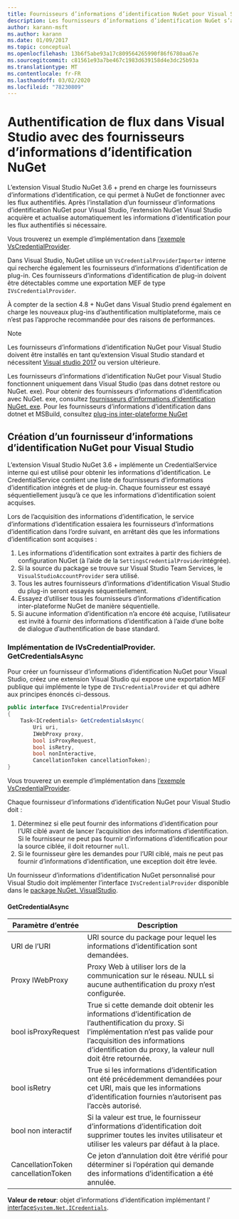 ```yaml
---
title: Fournisseurs d’informations d’identification NuGet pour Visual Studio
description: Les fournisseurs d’informations d’identification NuGet s’authentifient avec des flux en implémentant l’interface IVsCredentialProvider dans une extension Visual Studio.
author: karann-msft
ms.author: karann
ms.date: 01/09/2017
ms.topic: conceptual
ms.openlocfilehash: 13b6f5abe93a17c809564265990f86f6780aa67e
ms.sourcegitcommit: c81561e93a7be467c1983d639158d4e3dc25b93a
ms.translationtype: MT
ms.contentlocale: fr-FR
ms.lasthandoff: 03/02/2020
ms.locfileid: "78230809"
---
```

# <a name="authenticating-feeds-in-visual-studio-with-nuget-credential-providers"></a>Authentification de flux dans Visual Studio avec des fournisseurs d’informations d’identification NuGet

L’extension Visual Studio NuGet 3.6 + prend en charge les fournisseurs d’informations d’identification, ce qui permet à NuGet de fonctionner avec les flux authentifiés.
Après l’installation d’un fournisseur d’informations d’identification NuGet pour Visual Studio, l’extension NuGet Visual Studio acquière et actualise automatiquement les informations d’identification pour les flux authentifiés si nécessaire.

Vous trouverez un exemple d’implémentation dans [l’exemple VsCredentialProvider](https://github.com/NuGet/Samples/tree/master/VsCredentialProvider).

Dans Visual Studio, NuGet utilise un `VsCredentialProviderImporter` interne qui recherche également les fournisseurs d’informations d’identification de plug-in. Ces fournisseurs d’informations d’identification de plug-in doivent être détectables comme une exportation MEF de type `IVsCredentialProvider`.

À compter de la section 4.8 + NuGet dans Visual Studio prend également en charge les nouveaux plug-ins d’authentification multiplateforme, mais ce n’est pas l’approche recommandée pour des raisons de performances.

> [!Note]
> Les fournisseurs d’informations d’identification NuGet pour Visual Studio doivent être installés en tant qu’extension Visual Studio standard et nécessitent [Visual studio 2017](https://aka.ms/vs/15/release/vs_enterprise.exe) ou version ultérieure.
>
> Les fournisseurs d’informations d’identification NuGet pour Visual Studio fonctionnent uniquement dans Visual Studio (pas dans dotnet restore ou NuGet. exe). Pour obtenir des fournisseurs d’informations d’identification avec NuGet. exe, consultez [fournisseurs d’informations d’identification NuGet. exe](nuget-exe-Credential-providers.md).
> Pour les fournisseurs d’informations d’identification dans dotnet et MSBuild, consultez [plug-ins inter-plateforme NuGet](nuget-cross-platform-authentication-plugin.md)

## <a name="creating-a-nuget-credential-provider-for-visual-studio"></a>Création d’un fournisseur d’informations d’identification NuGet pour Visual Studio

L’extension Visual Studio NuGet 3.6 + implémente un CredentialService interne qui est utilisé pour obtenir les informations d’identification. Le CredentialService contient une liste de fournisseurs d’informations d’identification intégrés et de plug-in. Chaque fournisseur est essayé séquentiellement jusqu’à ce que les informations d’identification soient acquises.

Lors de l’acquisition des informations d’identification, le service d’informations d’identification essaiera les fournisseurs d’informations d’identification dans l’ordre suivant, en arrêtant dès que les informations d’identification sont acquises :

1. Les informations d’identification sont extraites à partir des fichiers de configuration NuGet (à l’aide de la `SettingsCredentialProvider`intégrée).
1. Si la source du package se trouve sur Visual Studio Team Services, le `VisualStudioAccountProvider` sera utilisé.
1. Tous les autres fournisseurs d’informations d’identification Visual Studio du plug-in seront essayés séquentiellement.
1. Essayez d’utiliser tous les fournisseurs d’informations d’identification inter-plateforme NuGet de manière séquentielle.
1. Si aucune information d’identification n’a encore été acquise, l’utilisateur est invité à fournir des informations d’identification à l’aide d’une boîte de dialogue d’authentification de base standard.

### <a name="implementing-ivscredentialprovidergetcredentialsasync"></a>Implémentation de IVsCredentialProvider. GetCredentialsAsync

Pour créer un fournisseur d’informations d’identification NuGet pour Visual Studio, créez une extension Visual Studio qui expose une exportation MEF publique qui implémente le type de `IVsCredentialProvider` et qui adhère aux principes énoncés ci-dessous.

```cs
public interface IVsCredentialProvider
{
    Task<ICredentials> GetCredentialsAsync(
        Uri uri,
        IWebProxy proxy,
        bool isProxyRequest,
        bool isRetry,
        bool nonInteractive,
        CancellationToken cancellationToken);
}
```

Vous trouverez un exemple d’implémentation dans [l’exemple VsCredentialProvider](https://github.com/NuGet/Samples/tree/master/VsCredentialProvider).

Chaque fournisseur d’informations d’identification NuGet pour Visual Studio doit :

1. Déterminez si elle peut fournir des informations d’identification pour l’URI ciblé avant de lancer l’acquisition des informations d’identification. Si le fournisseur ne peut pas fournir d’informations d’identification pour la source ciblée, il doit retourner `null`.
1. Si le fournisseur gère les demandes pour l’URI ciblé, mais ne peut pas fournir d’informations d’identification, une exception doit être levée.

Un fournisseur d’informations d’identification NuGet personnalisé pour Visual Studio doit implémenter l’interface `IVsCredentialProvider` disponible dans le [package NuGet. VisualStudio](https://www.nuget.org/packages/NuGet.VisualStudio/).

#### <a name="getcredentialasync"></a>GetCredentialAsync

| Paramètre d’entrée |Description|
| ----------------|-----------|
| URI de l’URI | URI source du package pour lequel les informations d’identification sont demandées.|
| Proxy IWebProxy | Proxy Web à utiliser lors de la communication sur le réseau. NULL si aucune authentification du proxy n’est configurée. |
| bool isProxyRequest | True si cette demande doit obtenir les informations d’identification de l’authentification du proxy. Si l’implémentation n’est pas valide pour l’acquisition des informations d’identification du proxy, la valeur null doit être retournée. |
| bool isRetry | True si les informations d’identification ont été précédemment demandées pour cet URI, mais que les informations d’identification fournies n’autorisent pas l’accès autorisé. |
| bool non interactif | Si la valeur est true, le fournisseur d’informations d’identification doit supprimer toutes les invites utilisateur et utiliser les valeurs par défaut à la place. |
| CancellationToken cancellationToken | Ce jeton d’annulation doit être vérifié pour déterminer si l’opération qui demande des informations d’identification a été annulée. |

**Valeur de retour**: objet d’informations d’identification implémentant l' [interface`System.Net.ICredentials`](/dotnet/api/system.net.icredentials?view=netstandard-2.0).
